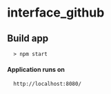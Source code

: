 # interface_github

## Build app

```
  > npm start
```

#### Application runs on

```
  http://localhost:8080/
```
